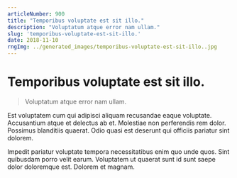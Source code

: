 ```yaml
---
articleNumber: 900
title: "Temporibus voluptate est sit illo."
description: "Voluptatum atque error nam ullam."
slug: 'temporibus-voluptate-est-sit-illo.'
date: 2018-11-10
rngImg: ../generated_images/temporibus-voluptate-est-sit-illo..jpg
---
```


# Temporibus voluptate est sit illo.

> Voluptatum atque error nam ullam.

Est voluptatem cum qui adipisci aliquam recusandae eaque voluptate. Accusantium atque et delectus ab et. Molestiae non perferendis rem dolor. Possimus blanditiis quaerat. Odio quasi est deserunt qui officiis pariatur sint dolorem.
 Impedit pariatur voluptate tempora necessitatibus enim quo unde quos. Sint quibusdam porro velit earum. Voluptatem ut quaerat sunt id sunt saepe dolor doloremque est. Dolorem et magnam.
